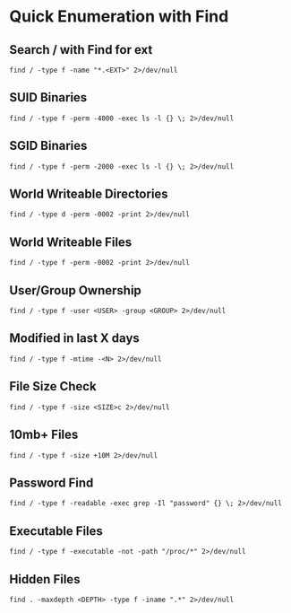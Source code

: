 # Quick Enumeration with Find

## Search / with Find for ext
```
find / -type f -name "*.<EXT>" 2>/dev/null
```

## SUID Binaries
```
find / -type f -perm -4000 -exec ls -l {} \; 2>/dev/null
```

## SGID Binaries
```
find / -type f -perm -2000 -exec ls -l {} \; 2>/dev/null
```

## World Writeable Directories
```
find / -type d -perm -0002 -print 2>/dev/null
```

## World Writeable Files
```
find / -type f -perm -0002 -print 2>/dev/null
```

## User/Group Ownership
```
find / -type f -user <USER> -group <GROUP> 2>/dev/null
```

## Modified in last X days
```
find / -type f -mtime -<N> 2>/dev/null
```

## File Size Check
```
find / -type f -size <SIZE>c 2>/dev/null
```

## 10mb+ Files
```
find / -type f -size +10M 2>/dev/null
```

## Password Find
```
find / -type f -readable -exec grep -Il "password" {} \; 2>/dev/null
```

## Executable Files
```
find / -type f -executable -not -path "/proc/*" 2>/dev/null
```

## Hidden Files
```
find . -maxdepth <DEPTH> -type f -iname ".*" 2>/dev/null
```
